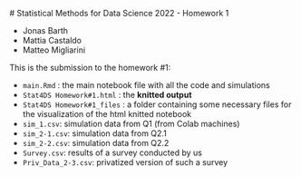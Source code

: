                                                                                                                                                                                      # Statistical Methods for Data Science 2022 - Homework 1
- Jonas Barth
- Mattia Castaldo
- Matteo Migliarini

This is the submission to the homework #1:
- `main.Rmd` : the main notebook file with all the code and simulations
- `Stat4DS Homework#1.html` : the **knitted output**
- `Stat4DS Homework#1_files` : a folder containing some necessary files for the visualization of the html knitted notebook
- `sim_1.csv`: simulation data from Q1 (from Colab machines)
- `sim_2-1.csv`: simulation data from Q2.1
- `sim_2-2.csv`: simulation data from Q2.2
- `Survey.csv`: results of a survey conducted by us
- `Priv_Data_2-3.csv`: privatized version of such a survey
